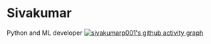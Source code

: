 # Sivakumar 
Python and ML developer
[![sivakumarp001's github activity graph](https://github-readme-activity-graph.vercel.app/graph?username=sivakumarp001&bg_color=050505&color=e6de00&line=00f028&point=e00000&area=true&hide_border=true)](https://github.com/ashutosh00710/github-readme-activity-graph)
